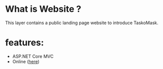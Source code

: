 
# What is Website ?

This layer contains a public landing page website to introduce TaskoMask.

# features:

- ASP.NET Core MVC
- Online ([here](taskomask.ir))